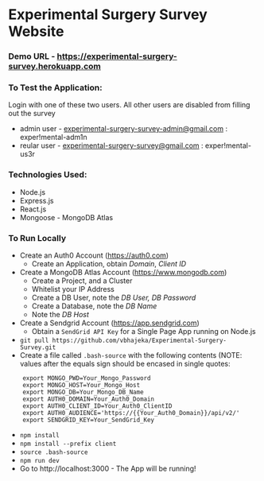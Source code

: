 # Experimental Surgery Survey Website

### Demo URL - https://experimental-surgery-survey.herokuapp.com

### To Test the Application:

Login with one of these two users. All other users are disabled from filling out the survey

- admin user - experimental-surgery-survey-admin@gmail.com : exper!mental-adm1n
- reular user - experimental-surgery-survey@gmail.com : exper!mental-us3r

### Technologies Used:

- Node.js
- Express.js
- React.js
- Mongoose - MongoDB Atlas

### To Run Locally

- Create an Auth0 Account (https://auth0.com)
  - Create an Application, obtain _Domain_, _Client ID_
- Create a MongoDB Atlas Account (https://www.mongodb.com)
  - Create a Project, and a Cluster
  - Whitelist your IP Address
  - Create a DB User, note the _DB User, DB Password_
  - Create a Database, note the _DB Name_
  - Note the _DB Host_
- Create a Sendgrid Account (https://app.sendgrid.com)
  - Obtain a `SendGrid API Key` for a Single Page App running on Node.js
- `git pull https://github.com/vbhajeka/Experimental-Surgery-Survey.git`
- Create a file called `.bash-source` with the following contents (NOTE: values after the equals sign should be encased in single quotes:

```export MONGO_USER=Your_Mongo_UserName
    export MONGO_PWD=Your_Mongo_Password
    export MONGO_HOST=Your_Mongo_Host
    export MONGO_DB=Your_Mongo_DB_Name
    export AUTH0_DOMAIN=Your_Auth0_Domain
    export AUTH0_CLIENT_ID=Your_Auth0_ClientID
    export AUTH0_AUDIENCE='https://{{Your_Auth0_Domain}}/api/v2/'
    export SENDGRID_KEY=Your_SendGrid_Key
```

- `npm install`
- `npm install --prefix client`
- `source .bash-source`
- `npm run dev`
- Go to http://localhost:3000 - The App will be running!
